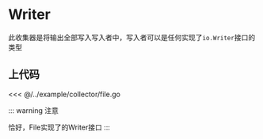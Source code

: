 # Writer

此收集器是将输出全部写入写入者中，写入者可以是任何实现了`io.Writer`接口的类型

## 上代码

<<< @/../example/collector/file.go

::: warning 注意

恰好，File实现了的Writer接口
:::
